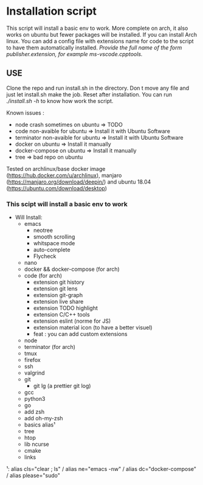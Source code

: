 # Installation script

This script will install a basic env to work. More complete on arch, it also works on ubuntu but fewer packages will be installed. If you can install Arch linux.
You can add a config file with extensions name for code to the script to have them automatically installed. _Provide the full name of the form publisher.extension, for example ms-vscode.cpptools._

## USE
Clone the repo and run install.sh in the directory. Don t move any file and just let install.sh make the job. Reset after installation.
You can run *./install.sh -h* to know how work the script.

Known issues : 
* node crash sometimes on ubuntu => TODO
* code non-avaible for ubuntu => Install it with Ubuntu Software
* terminator non-avaible for ubuntu => Install it with Ubuntu Software
* docker on ubuntu => Install it manually
* docker-compose on ubuntu => Install it manually
* tree => bad repo on ubuntu

Tested on archlinux/base docker image (https://hub.docker.com/u/archlinux), manjaro (https://manjaro.org/download/deepin/) and ubuntu 18.04 (https://ubuntu.com/download/desktop)

### This scipt will install a basic env to work

* Will Install:
    * emacs
        * neotree
        * smooth scrolling
        * whitspace mode
        * auto-complete
        * Flycheck
    * nano
    * docker && docker-compose (for arch)
    * code (for arch)
        * extension git history
        * extension git lens
        * extension git-graph
        * extension live share
        * extension TODO highlight
        * extension C/C++ tools
        * extension eslint (norme for JS)
        * extension material icon (to have a better visuel)
        * feat : you can add custom extensions
    * node
    * terminator (for arch)
    * tmux
    * firefox
    * ssh
    * valgrind
    * git
       * git lg (a prettier git log)
    * gcc
    * python3
    * go
    * add zsh
    * add oh-my-zsh
    * basics alias¹
    * tree
    * htop
    * lib ncurse
    * cmake
    * links



¹: alias cls="clear ; ls" / alias ne="emacs -nw" / alias dc="docker-compose" / alias please="sudo"
